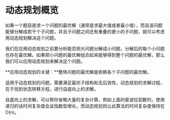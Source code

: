 # 动态规划概览

如果一个题目是求一个问题的最优解（通常是求最大值或者最小值），而且该问题能够分解成若干个子问题，并且子问题之间还有重叠的更小的子问题，就可以考虑用动态规划解决这个问题。

我们在应用动态规划之前要分析能否把大问题分解成小问题，分解后的每个小问题也存在最优解。如果把小问题的最优解组合起来能够得到整个问题的最优解，那么我们可以应用动态规划来解决这个问题。

**应用动态规划的关键：**整体问题的最优解是依赖各个子问题的最优解。

适用于动态规划的问题，需要满足最优子结构和无后效性，动态规划的求解过程，在于找到状态转移方程，进行自底向上的求解。

自底向上的求解，可以帮你省略大量的复杂计算，例如上面的斐波拉契数列，使用递归的话时间复杂度会呈指数型增长，而动态规划则让此算法的时间复杂度保持在O(n)。

